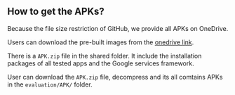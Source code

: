 ## How to get the APKs?

Because the file size restriction of GitHub, we provide all APKs on OneDrive.


Users can download the pre-built images from the [onedrive link](https://portland-my.sharepoint.com/:f:/g/personal/jiachuang6-c_my_cityu_edu_hk/EgoDgVPRKxJPuvTVg7LsfKsBSZPqPIuMUzP6-CB2MSqG4g?e=zviP6A).



There is a `APK.zip` file in the shared folder. It include the installation packages of all tested apps and the Google services framework.


User can download the `APK.zip` file, decompress and its all comtains APKs in the `evaluation/APK/` folder.